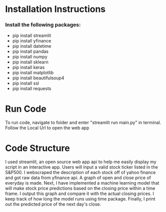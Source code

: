 # Installation Instructions
### Install the following packages: 

- pip install streamlit
- pip install yfinance    
- pip install datetime
- pip install pandas
- pip install numpy
- pip install sklearn
- pip install keras
- pip install matplotlib
- pip install beautifulsoup4
- pip install ssl
- pip install requests


# Run Code
To run code, navigate to folder and enter "streamlit run main.py" in terminal.
Follow the Local Url to open the web app

# Code Structure
I used streamlit, an open source web app api to help me easily display my script in an interactive app.
Users will input a valid stock ticker listed in the S&P500.
I webscraped the description of each stock off of yahoo finance and got raw data from yfinance api.
A graph of open and close price of everyday is made.
Next, I have implemented a machine learning model that will make stock price predictions based on the closing price within a time frame.
I output this graph and compare it with the actual closing prices.
I keep track of how long the model runs using time package.
Finally, I print out the predicted price of the next day's close.




